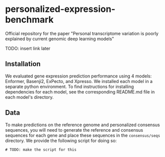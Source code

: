 # personalized-expression-benchmark
Official repository for the paper "Personal transcriptome variation is poorly explained by current genomic deep learning models"

TODO: insert link later

## Installation
We evaluated gene expression prediction performance using 4 models: Enformer, Basenji2, ExPecto, and Xpresso. We installed each model in a separate python environment. To find instructions for installing dependencies for each model, see the corresponding README.md file in each model's directory.

## Data
To make predictions on the reference genome and personalized consensus sequences, you will need to generate the reference and consensus sequences for each gene and place these sequences in the `consensus/seqs` directory. We provide the following script for doing so:
```
# TODO: make the script for this
```
